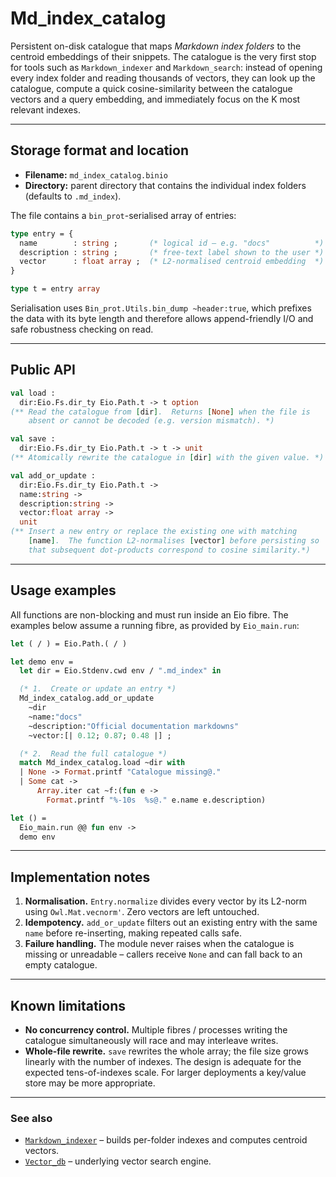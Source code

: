 # Md_index_catalog

Persistent on-disk catalogue that maps *Markdown index folders* to the
centroid embeddings of their snippets.  The catalogue is the very first
stop for tools such as `Markdown_indexer` and `Markdown_search`: instead
of opening every index folder and reading thousands of vectors, they can
look up the catalogue, compute a quick cosine-similarity between the
catalogue vectors and a query embedding, and immediately focus on the
K most relevant indexes.

---

## Storage format and location

* **Filename:** `md_index_catalog.binio`  
* **Directory:** parent directory that contains the individual index
  folders (defaults to `.md_index`).

The file contains a `bin_prot`-serialised array of entries:

```ocaml
type entry = {
  name        : string ;       (* logical id – e.g. "docs"          *)
  description : string ;       (* free-text label shown to the user *)
  vector      : float array ;  (* L2-normalised centroid embedding  *)
}

type t = entry array
```

Serialisation uses `Bin_prot.Utils.bin_dump ~header:true`, which prefixes
the data with its byte length and therefore allows append-friendly I/O
and safe robustness checking on read.

---

## Public API

```ocaml
val load :
  dir:Eio.Fs.dir_ty Eio.Path.t -> t option
(** Read the catalogue from [dir].  Returns [None] when the file is
    absent or cannot be decoded (e.g. version mismatch). *)

val save :
  dir:Eio.Fs.dir_ty Eio.Path.t -> t -> unit
(** Atomically rewrite the catalogue in [dir] with the given value. *)

val add_or_update :
  dir:Eio.Fs.dir_ty Eio.Path.t ->
  name:string ->
  description:string ->
  vector:float array ->
  unit
(** Insert a new entry or replace the existing one with matching
    [name].  The function L2-normalises [vector] before persisting so
    that subsequent dot-products correspond to cosine similarity.*)
```

---

## Usage examples

All functions are non-blocking and must run inside an Eio fibre.  The
examples below assume a running fibre, as provided by `Eio_main.run`:

```ocaml
let ( / ) = Eio.Path.( / )

let demo env =
  let dir = Eio.Stdenv.cwd env / ".md_index" in

  (* 1.  Create or update an entry *)
  Md_index_catalog.add_or_update
    ~dir
    ~name:"docs"
    ~description:"Official documentation markdowns"
    ~vector:[| 0.12; 0.87; 0.48 |] ;

  (* 2.  Read the full catalogue *)
  match Md_index_catalog.load ~dir with
  | None -> Format.printf "Catalogue missing@."
  | Some cat ->
      Array.iter cat ~f:(fun e ->
        Format.printf "%-10s  %s@." e.name e.description)

let () =
  Eio_main.run @@ fun env ->
  demo env
```

---

## Implementation notes

1. **Normalisation.** `Entry.normalize` divides every vector by its
   L2-norm using `Owl.Mat.vecnorm'`.  Zero vectors are left untouched.
2. **Idempotency.** `add_or_update` filters out an existing entry with
   the same `name` before re-inserting, making repeated calls safe.
3. **Failure handling.** The module never raises when the catalogue is
   missing or unreadable – callers receive `None` and can fall back to
   an empty catalogue.

---

## Known limitations

* **No concurrency control.** Multiple fibres / processes writing the
  catalogue simultaneously will race and may interleave writes.
* **Whole-file rewrite.** `save` rewrites the whole array; the file size
  grows linearly with the number of indexes.  The design is adequate
  for the expected tens-of-indexes scale. For larger deployments a
  key/value store may be more appropriate.

---

### See also

* [`Markdown_indexer`](./markdown_indexer.doc.md) – builds per-folder
  indexes and computes centroid vectors.
* [`Vector_db`](./vector_db.doc.md) – underlying vector search engine.

